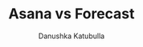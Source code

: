 ---
is_programmatic_layout_6: true
draft: false
title: "Asana vs Forecast"
snippet: "Asana vs Forecast"
image:
  src: /images/pseo/asana-vs-forecast.png
  alt: "project management, team collaboration, resource allocation, productivity"
publishDate: 2024-12-23
category: ""
author: "Danushka Katubulla"
tags:
  - "Marketing"
  - "Project Management"
  - "Collaboration"
  - "Team"
tools:
  Asana:
    sub_title: "Simplifying Team Collaboration"
    main_content: "Asana is known for its intuitive interface and straightforward approach to task management. It's perfect for teams looking for a tool that prioritizes simplicity without sacrificing essential project-tracking features. From creating task boards to assigning deadlines, Asana shines in its ability to keep projects moving seamlessly. However, some users find its features limiting when it comes to advanced customization or scalability for larger, more complex workflows."
    features: ["Visual project views, including timelines, boards, and calendars.", "Simple task assignment with due dates and priority levels.", "Integration with tools like Slack, Google Workspace, and Microsoft Teams.", "Easy-to-use mobile app for project updates on the go."]
    analytics_rate: "⭐⭐⭐⭐⭐"
    analytics_review: "Clear and effective"
    customization_rate: "⭐⭐⭐"
    customization_review: "Basic customization"
    collaboration_features_rate: "⭐⭐⭐⭐"
    collaboration_features_review: "Strong collaboration tools"
    self_hosted: false
    open_source: false
    pricing: "Free & Paid plans"
  Forecast:
    sub_title: "Intelligent Resource Management"
    main_content: "Forecast positions itself as a smart project management tool that leverages AI to optimize resource allocation and project planning. It is particularly beneficial for teams that need to manage complex projects and require detailed insights into resource usage and project timelines. While its advanced features are a significant advantage, some users may find the learning curve steep compared to more straightforward tools."
    features: ["AI-driven resource forecasting and project planning.", "Detailed reporting and analytics for project performance.", "Integration with various tools like Slack, Jira, and Google Drive.", "Customizable dashboards for tracking project progress."]
    analytics_rate: "⭐⭐⭐⭐"
    analytics_review: "Insightful and data-driven"
    customization_rate: "⭐⭐⭐⭐"
    customization_review: "Good customization options"
    collaboration_features_rate: "⭐⭐⭐⭐⭐"
    collaboration_features_review: "Excellent team collaboration features"
    self_hosted: false
    open_source: false
    pricing: "Paid plans only"
description: Discover the best project management tools for your business. Compare Asana, Forecast, and Worklenz to find the perfect solution for your team's needs.
related: [asana-vs-smartsheet, asana-vs-airtable, asana-vs-teamgantt, asana-vs-microsoft-project]
---